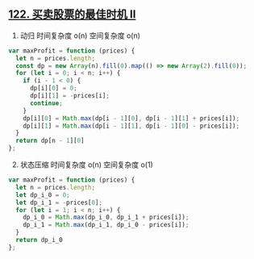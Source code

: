 ## [122. 买卖股票的最佳时机 II](https://leetcode.cn/problems/best-time-to-buy-and-sell-stock-ii/description/)

1. 动归 时间复杂度 o(n) 空间复杂度 o(n)
```ts
var maxProfit = function (prices) {
  let n = prices.length;
  const dp = new Array(n).fill(0).map(() => new Array(2).fill(0));
  for (let i = 0; i < n; i++) {
    if (i - 1 < 0) {
      dp[i][0] = 0;
      dp[i][1] = -prices[i];
      continue;
    }
    dp[i][0] = Math.max(dp[i - 1][0], dp[i - 1][1] + prices[i]);
    dp[i][1] = Math.max(dp[i - 1][1], dp[i - 1][0] - prices[i]);
  }
  return dp[n - 1][0]
};
```

2. 状态压缩 时间复杂度 o(n) 空间复杂度 o(1)
```ts
var maxProfit = function (prices) {
  let n = prices.length;
  let dp_i_0 = 0;
  let dp_i_1 = -prices[0];
  for (let i = 1; i < n; i++) {
    dp_i_0 = Math.max(dp_i_0, dp_i_1 + prices[i]);
    dp_i_1 = Math.max(dp_i_1, dp_i_0 - prices[i]);
  }
  return dp_i_0
};
```